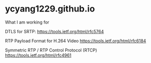 # ycyang1229.github.io
What I am working for


DTLS for SRTP:
https://tools.ietf.org/html/rfc5764

RTP Payload Format for H.264 Video
https://tools.ietf.org/html/rfc6184

Symmetric RTP / RTP Control Protocol (RTCP)
https://tools.ietf.org/html/rfc4961
